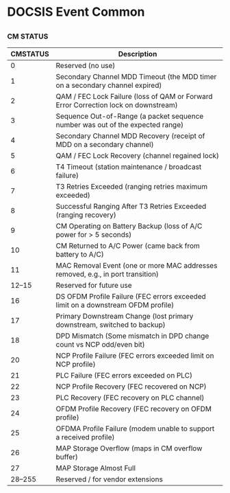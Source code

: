 # DOCSIS Event Common

##

### CM STATUS

| CMSTATUS | Description                                                                                              |
| -------- | -------------------------------------------------------------------------------------------------------- |
| 0        | Reserved (no use)                                                                                        |
| 1        | Secondary Channel MDD Timeout (the MDD timer on a secondary channel expired)                             |
| 2        | QAM / FEC Lock Failure (loss of QAM or Forward Error Correction lock on downstream)                      |
| 3        | Sequence Out-of-Range (a packet sequence number was out of the expected range)                           |
| 4        | Secondary Channel MDD Recovery (receipt of MDD on a secondary channel)                                   |
| 5        | QAM / FEC Lock Recovery (channel regained lock)                                                          |
| 6        | T4 Timeout (station maintenance / broadcast failure)                                                     |
| 7        | T3 Retries Exceeded (ranging retries maximum exceeded)                                                   |
| 8        | Successful Ranging After T3 Retries Exceeded (ranging recovery)                                          |
| 9        | CM Operating on Battery Backup (loss of A/C power for > 5 seconds)                                       |
| 10       | CM Returned to A/C Power (came back from battery to A/C)                                                 |
| 11       | MAC Removal Event (one or more MAC addresses removed, e.g., in port transition)                          |
| 12–15    | Reserved for future use                                                                                  |
| 16       | DS OFDM Profile Failure (FEC errors exceeded limit on a downstream OFDM profile)                         |
| 17       | Primary Downstream Change (lost primary downstream, switched to backup)                                  |
| 18       | DPD Mismatch (Some mismatch in DPD change count vs NCP odd/even bit)                                     |
| 20       | NCP Profile Failure (FEC errors exceeded limit on NCP profile)                                           |
| 21       | PLC Failure (FEC errors exceeded on PLC)                                                                 |
| 22       | NCP Profile Recovery (FEC recovered on NCP)                                                              |
| 23       | PLC Recovery (FEC recovery on PLC channel)                                                               |
| 24       | OFDM Profile Recovery (FEC recovery on OFDM profile)                                                     |
| 25       | OFDMA Profile Failure (modem unable to support a received profile)                                       |
| 26       | MAP Storage Overflow (maps in CM overflow buffer)                                                        |
| 27       | MAP Storage Almost Full                                                                                  |
| 28–255   | Reserved / for vendor extensions                                                                         |
